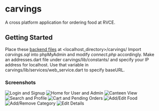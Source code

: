 # carvings

A cross platform application for ordering food at RVCE.

## Getting Started

Place these [backend files](https://github.com/29vivek/carvings_backend/) at <localhost_directory>/carvings/
Import *carvings.sql* into phpMyAdmin and modify *connect.php* accordingly.
Make an addresses.dart file under carvings/lib/constants/ and specify your IP address for localhost.
Use that variable in carvings/lib/services/web_service.dart to specify baseURL.

### Screenshots
![Login and Signup](screenshots/login_signup.png)
![Home for User and Admin](screenshots/home.png)
![Canteen View](screenshots/canteen.png)
![Search and Profile](screenshots/search_profile.png)
![Cart and Pending Orders](screenshots/cart_pending.png)
![Add/Edit Food](screenshots/food_addedit.png)
![Add/Remove Category](screenshots/category_addremove.png)
![Edit Details](screenshots/edit_details.png)
